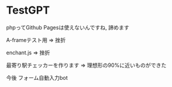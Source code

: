 # TestGPT

phpってGithub Pagesは使えないんですね, 諦めます

A-frameテスト用 => 挫折

enchant.js => 挫折

最寄り駅チェッカーを作ります => 理想形の90%に近いものができた

今後
フォーム自動入力bot
